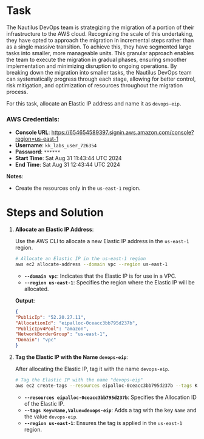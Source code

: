 # Task

The Nautilus DevOps team is strategizing the migration of a portion of their infrastructure to the AWS cloud. Recognizing the scale of this undertaking, they have opted to approach the migration in incremental steps rather than as a single massive transition. To achieve this, they have segmented large tasks into smaller, more manageable units. This granular approach enables the team to execute the migration in gradual phases, ensuring smoother implementation and minimizing disruption to ongoing operations. By breaking down the migration into smaller tasks, the Nautilus DevOps team can systematically progress through each stage, allowing for better control, risk mitigation, and optimization of resources throughout the migration process.

For this task, allocate an Elastic IP address and name it as `devops-eip`.

### AWS Credentials:
- **Console URL**: https://654654589397.signin.aws.amazon.com/console?region=us-east-1
- **Username**: `kk_labs_user_726354`
- **Password**: `******`
- **Start Time**: Sat Aug 31 11:43:44 UTC 2024
- **End Time**: Sat Aug 31 12:43:44 UTC 2024

**Notes**:
- Create the resources only in the `us-east-1` region.

# Steps and Solution

1. **Allocate an Elastic IP Address**:

    Use the AWS CLI to allocate a new Elastic IP address in the `us-east-1` region.

    ```bash
    # Allocate an Elastic IP in the us-east-1 region
    aws ec2 allocate-address --domain vpc --region us-east-1
    ```

    - **`--domain vpc`**: Indicates that the Elastic IP is for use in a VPC.
    - **`--region us-east-1`**: Specifies the region where the Elastic IP will be allocated.

    **Output**:

    ```json
   {
    "PublicIp": "52.20.27.11",
    "AllocationId": "eipalloc-0ceacc3bb795d237b",
    "PublicIpv4Pool": "amazon",
    "NetworkBorderGroup": "us-east-1",
    "Domain": "vpc"
   }
    ```

2. **Tag the Elastic IP with the Name `devops-eip`**:

    After allocating the Elastic IP, tag it with the name `devops-eip`.

    ```bash
    # Tag the Elastic IP with the name "devops-eip"
    aws ec2 create-tags --resources eipalloc-0ceacc3bb795d237b --tags Key=Name,Value=devops-eip --region us-east-1
    ```

    - **`--resources eipalloc-0ceacc3bb795d237b`**: Specifies the Allocation ID of the Elastic IP.
    - **`--tags Key=Name,Value=devops-eip`**: Adds a tag with the key `Name` and the value `devops-eip`.
    - **`--region us-east-1`**: Ensures the tag is applied in the `us-east-1` region.
